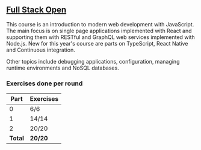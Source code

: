 ## [Full Stack Open](https://fullstackopen.com/en/)

This course is an introduction to modern web development with JavaScript. The main focus is on single page applications implemented with React and supporting them with RESTful and GraphQL web services implemented with Node.js. New for this year's course are parts on TypeScript, React Native and Continuous integration.

Other topics include debugging applications, configuration, managing runtime environments and NoSQL databases.

### Exercises done per round

| Part      | Exercises |
| --------- | --------- |
| 0         | 6/6       |
| 1         | 14/14     |
| 2         | 20/20     |
| **Total** | **20/20** |

<!-- https://github.com/jeremy-ebinum/full-stack-open-2020 -->
